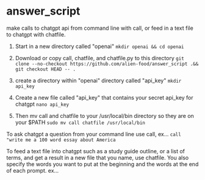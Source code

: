 # answer_script
make calls to chatgpt api from command line with call, or feed in a text file to chatgpt with chatfile.

1) Start in a new directory called "openai"
```mkdir openai && cd openai```

2) Download or copy call, chatfile, and chatfile.py to this directory
```git clone --no-checkout https://github.com/alien-food/answer_script .&& git checkout HEAD -- .```

3) create a directory within "openai" directory called "api_key" 
```mkdir api_key```

4) Create a new file called "api_key" that contains your secret api_key for chatgpt
```nano api_key```

5) Then mv call and chatfile to your /usr/local/bin directory so they are on your $PATH
```sudo mv call chatfile /usr/local/bin```

To ask chatgpt a question from your command line use call, ex...
```call "write me a 100 word essay about America```

To feed a text file into chatgpt such as a study guide outline, or a list of terms, and get a result in a new file that you name, use chatfile. You also specify the words you want to put at the beginning and the words at the end of each prompt. ex...
```chatfile in_file.txt out_file.txt "how would i " " for ccna"


